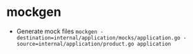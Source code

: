 # mockgen

- Generate mock files `mockgen -destination=internal/application/mocks/application.go -source=internal/application/product.go application`